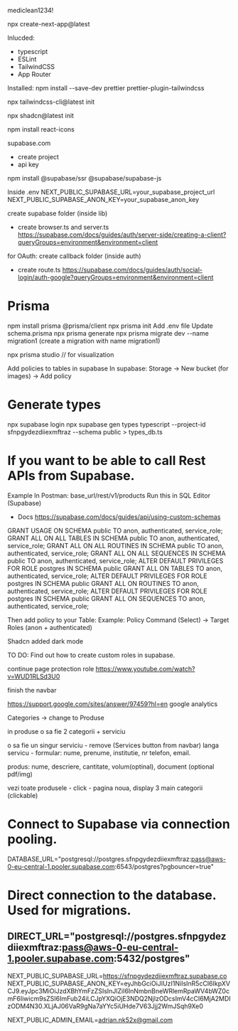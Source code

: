 mediclean1234!

npx create-next-app@latest

Inlucded:

- typescript
- ESLint
- TailwindCSS
- App Router

Installed:
npm install --save-dev prettier prettier-plugin-tailwindcss

npx tailwindcss-cli@latest init

npx shadcn@latest init

npm install react-icons

supabase.com

- create project
- api key

npm install @supabase/ssr @supabase/supabase-js

Inside .env
NEXT_PUBLIC_SUPABASE_URL=your_supabase_project_url
NEXT_PUBLIC_SUPABASE_ANON_KEY=your_supabase_anon_key

create supabase folder (inside lib)

- create browser.ts and server.ts
  https://supabase.com/docs/guides/auth/server-side/creating-a-client?queryGroups=environment&environment=client

for OAuth:
create callback folder (inside auth)

- create route.ts
  https://supabase.com/docs/guides/auth/social-login/auth-google?queryGroups=environment&environment=client

# Prisma

npm install prisma @prisma/client
npx prisma init
Add .env file
Update schema.prisma
npx prisma generate
npx prisma migrate dev --name migration1 (create a migration with name migration1)

npx prisma studio // for visualization

Add policies to tables in supabase
In supabase: Storage -> New bucket (for images) -> Add policy

# Generate types

npx supabase login
npx supabase gen types typescript --project-id sfnpgydezdiiexmftraz --schema public > types_db.ts

# If you want to be able to call Rest APIs from Supabase.

Example In Postman: base_url/rest/v1/products
Run this in SQL Editor (Supabase)

- Docs https://supabase.com/docs/guides/api/using-custom-schemas

GRANT USAGE ON SCHEMA public TO anon, authenticated, service_role;
GRANT ALL ON ALL TABLES IN SCHEMA public TO anon, authenticated, service_role;
GRANT ALL ON ALL ROUTINES IN SCHEMA public TO anon, authenticated, service_role;
GRANT ALL ON ALL SEQUENCES IN SCHEMA public TO anon, authenticated, service_role;
ALTER DEFAULT PRIVILEGES FOR ROLE postgres IN SCHEMA public GRANT ALL ON TABLES TO anon, authenticated, service_role;
ALTER DEFAULT PRIVILEGES FOR ROLE postgres IN SCHEMA public GRANT ALL ON ROUTINES TO anon, authenticated, service_role;
ALTER DEFAULT PRIVILEGES FOR ROLE postgres IN SCHEMA public GRANT ALL ON SEQUENCES TO anon, authenticated, service_role;

Then add policy to your Table:
Example: Policy Command (Select) -> Target Roles (anon + authenticated)

<!-- # Trying DaisyUI
npm install daisyui
comment out :root and .dark inside global.css -->

Shadcn added dark mode

TO DO:
Find out how to create custom roles in supabase.

continue page protection role
https://www.youtube.com/watch?v=WUD1RLSd3U0

finish the navbar

https://support.google.com/sites/answer/97459?hl=en
google analytics


Categories -> change to Produse

in produse o sa fie 2 categorii + serviciu

o sa fie un singur serviciu - remove (Services button from navbar)
langa servicu - formular: nume, prenume, institutie, nr telefon, email.

produs:
nume, descriere, cantitate, volum(optinal), document (optional pdf/img)



vezi toate produsele - click - pagina noua, display 3 main categorii (clickable)


# Connect to Supabase via connection pooling.
DATABASE_URL="postgresql://postgres.sfnpgydezdiiexmftraz:pass@aws-0-eu-central-1.pooler.supabase.com:6543/postgres?pgbouncer=true"

# Direct connection to the database. Used for migrations.
DIRECT_URL="postgresql://postgres.sfnpgydezdiiexmftraz:pass@aws-0-eu-central-1.pooler.supabase.com:5432/postgres"
---------------
NEXT_PUBLIC_SUPABASE_URL=https://sfnpgydezdiiexmftraz.supabase.co
NEXT_PUBLIC_SUPABASE_ANON_KEY=eyJhbGciOiJIUzI1NiIsInR5cCI6IkpXVCJ9.eyJpc3MiOiJzdXBhYmFzZSIsInJlZiI6InNmbnBneWRlemRpaWV4bWZ0cmF6Iiwicm9sZSI6ImFub24iLCJpYXQiOjE3NDQ2NjIzODcsImV4cCI6MjA2MDIzODM4N30.XLjAJ06VaR9gNa7aYYc5iUHde7V63Jjj2WmJSqh9Xe0


NEXT_PUBLIC_ADMIN_EMAIL=adrian.nk52x@gmail.com